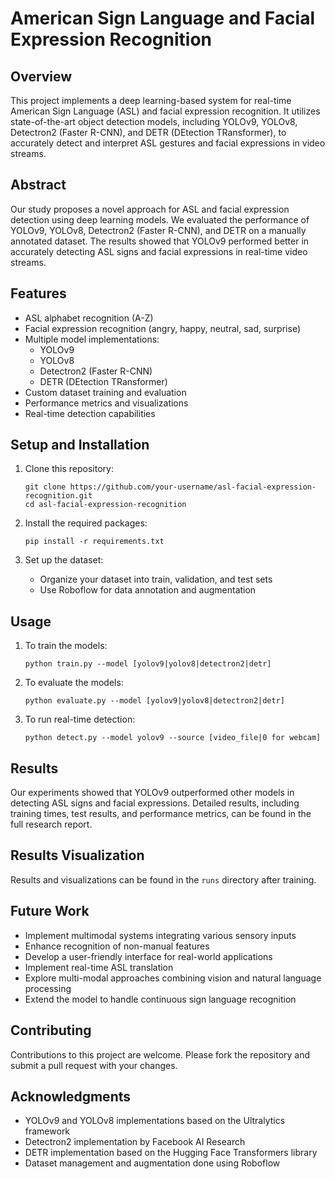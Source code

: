 # American Sign Language and Facial Expression Recognition

## Overview
This project implements a deep learning-based system for real-time American Sign Language (ASL) and facial expression recognition. It utilizes state-of-the-art object detection models, including YOLOv9, YOLOv8, Detectron2 (Faster R-CNN), and DETR (DEtection TRansformer), to accurately detect and interpret ASL gestures and facial expressions in video streams.


## Abstract
Our study proposes a novel approach for ASL and facial expression detection using deep learning models. We evaluated the performance of YOLOv9, YOLOv8, Detectron2 (Faster R-CNN), and DETR on a manually annotated dataset. The results showed that YOLOv9 performed better in accurately detecting ASL signs and facial expressions in real-time video streams.

## Features
- ASL alphabet recognition (A-Z)
- Facial expression recognition (angry, happy, neutral, sad, surprise)
- Multiple model implementations:
  - YOLOv9
  - YOLOv8
  - Detectron2 (Faster R-CNN)
  - DETR (DEtection TRansformer)
- Custom dataset training and evaluation
- Performance metrics and visualizations
- Real-time detection capabilities


## Setup and Installation
1. Clone this repository:
   ```
   git clone https://github.com/your-username/asl-facial-expression-recognition.git
   cd asl-facial-expression-recognition
   ```

2. Install the required packages:
   ```
   pip install -r requirements.txt
   ```

3. Set up the dataset:
   - Organize your dataset into train, validation, and test sets
   - Use Roboflow for data annotation and augmentation

## Usage
1. To train the models:
   ```
   python train.py --model [yolov9|yolov8|detectron2|detr]
   ```

2. To evaluate the models:
   ```
   python evaluate.py --model [yolov9|yolov8|detectron2|detr]
   ```

3. To run real-time detection:
   ```
   python detect.py --model yolov9 --source [video_file|0 for webcam]
   ```

## Results
Our experiments showed that YOLOv9 outperformed other models in detecting ASL signs and facial expressions. Detailed results, including training times, test results, and performance metrics, can be found in the full research report.

## Results Visualization
Results and visualizations can be found in the `runs` directory after training.

## Future Work
- Implement multimodal systems integrating various sensory inputs
- Enhance recognition of non-manual features
- Develop a user-friendly interface for real-world applications
- Implement real-time ASL translation
- Explore multi-modal approaches combining vision and natural language processing
- Extend the model to handle continuous sign language recognition

## Contributing
Contributions to this project are welcome. Please fork the repository and submit a pull request with your changes.

## Acknowledgments
- YOLOv9 and YOLOv8 implementations based on the Ultralytics framework
- Detectron2 implementation by Facebook AI Research
- DETR implementation based on the Hugging Face Transformers library
- Dataset management and augmentation done using Roboflow
